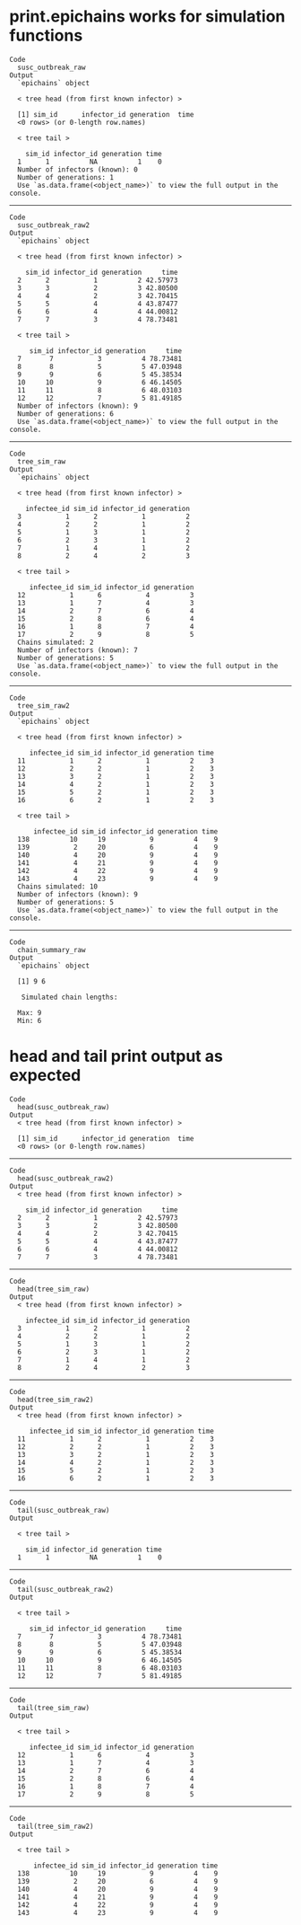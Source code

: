 # print.epichains works for simulation functions

    Code
      susc_outbreak_raw
    Output
      `epichains` object
      
      < tree head (from first known infector) >
      
      [1] sim_id      infector_id generation  time       
      <0 rows> (or 0-length row.names)
      
      < tree tail >
      
        sim_id infector_id generation time
      1      1          NA          1    0
      Number of infectors (known): 0
      Number of generations: 1
      Use `as.data.frame(<object_name>)` to view the full output in the console.

---

    Code
      susc_outbreak_raw2
    Output
      `epichains` object
      
      < tree head (from first known infector) >
      
        sim_id infector_id generation     time
      2      2           1          2 42.57973
      3      3           2          3 42.80500
      4      4           2          3 42.70415
      5      5           4          4 43.87477
      6      6           4          4 44.00812
      7      7           3          4 78.73481
      
      < tree tail >
      
         sim_id infector_id generation     time
      7       7           3          4 78.73481
      8       8           5          5 47.03948
      9       9           6          5 45.38534
      10     10           9          6 46.14505
      11     11           8          6 48.03103
      12     12           7          5 81.49185
      Number of infectors (known): 9
      Number of generations: 6
      Use `as.data.frame(<object_name>)` to view the full output in the console.

---

    Code
      tree_sim_raw
    Output
      `epichains` object
      
      < tree head (from first known infector) >
      
        infectee_id sim_id infector_id generation
      3           1      2           1          2
      4           2      2           1          2
      5           1      3           1          2
      6           2      3           1          2
      7           1      4           1          2
      8           2      4           2          3
      
      < tree tail >
      
         infectee_id sim_id infector_id generation
      12           1      6           4          3
      13           1      7           4          3
      14           2      7           6          4
      15           2      8           6          4
      16           1      8           7          4
      17           2      9           8          5
      Chains simulated: 2
      Number of infectors (known): 7
      Number of generations: 5
      Use `as.data.frame(<object_name>)` to view the full output in the console.

---

    Code
      tree_sim_raw2
    Output
      `epichains` object
      
      < tree head (from first known infector) >
      
         infectee_id sim_id infector_id generation time
      11           1      2           1          2    3
      12           2      2           1          2    3
      13           3      2           1          2    3
      14           4      2           1          2    3
      15           5      2           1          2    3
      16           6      2           1          2    3
      
      < tree tail >
      
          infectee_id sim_id infector_id generation time
      138          10     19           9          4    9
      139           2     20           6          4    9
      140           4     20           9          4    9
      141           4     21           9          4    9
      142           4     22           9          4    9
      143           4     23           9          4    9
      Chains simulated: 10
      Number of infectors (known): 9
      Number of generations: 5
      Use `as.data.frame(<object_name>)` to view the full output in the console.

---

    Code
      chain_summary_raw
    Output
      `epichains` object 
      
      [1] 9 6
      
       Simulated chain lengths: 
      
      Max: 9
      Min: 6

# head and tail print output as expected

    Code
      head(susc_outbreak_raw)
    Output
      < tree head (from first known infector) >
      
      [1] sim_id      infector_id generation  time       
      <0 rows> (or 0-length row.names)

---

    Code
      head(susc_outbreak_raw2)
    Output
      < tree head (from first known infector) >
      
        sim_id infector_id generation     time
      2      2           1          2 42.57973
      3      3           2          3 42.80500
      4      4           2          3 42.70415
      5      5           4          4 43.87477
      6      6           4          4 44.00812
      7      7           3          4 78.73481

---

    Code
      head(tree_sim_raw)
    Output
      < tree head (from first known infector) >
      
        infectee_id sim_id infector_id generation
      3           1      2           1          2
      4           2      2           1          2
      5           1      3           1          2
      6           2      3           1          2
      7           1      4           1          2
      8           2      4           2          3

---

    Code
      head(tree_sim_raw2)
    Output
      < tree head (from first known infector) >
      
         infectee_id sim_id infector_id generation time
      11           1      2           1          2    3
      12           2      2           1          2    3
      13           3      2           1          2    3
      14           4      2           1          2    3
      15           5      2           1          2    3
      16           6      2           1          2    3

---

    Code
      tail(susc_outbreak_raw)
    Output
      
      < tree tail >
      
        sim_id infector_id generation time
      1      1          NA          1    0

---

    Code
      tail(susc_outbreak_raw2)
    Output
      
      < tree tail >
      
         sim_id infector_id generation     time
      7       7           3          4 78.73481
      8       8           5          5 47.03948
      9       9           6          5 45.38534
      10     10           9          6 46.14505
      11     11           8          6 48.03103
      12     12           7          5 81.49185

---

    Code
      tail(tree_sim_raw)
    Output
      
      < tree tail >
      
         infectee_id sim_id infector_id generation
      12           1      6           4          3
      13           1      7           4          3
      14           2      7           6          4
      15           2      8           6          4
      16           1      8           7          4
      17           2      9           8          5

---

    Code
      tail(tree_sim_raw2)
    Output
      
      < tree tail >
      
          infectee_id sim_id infector_id generation time
      138          10     19           9          4    9
      139           2     20           6          4    9
      140           4     20           9          4    9
      141           4     21           9          4    9
      142           4     22           9          4    9
      143           4     23           9          4    9

